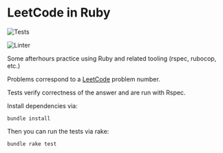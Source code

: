 LeetCode in Ruby
================

![Tests](https://github.com/github/docs/actions/workflows/tests.yml/badge.svg)

![Linter](https://github.com/github/docs/actions/workflows/rubocop.yml/badge.svg)

Some afterhours practice using Ruby and related tooling (rspec, rubocop, etc.)

Problems correspond to a [LeetCode](https://leetcode.com/problems/) problem number.

Tests verify correctness of the answer and are run with Rspec.

Install dependencies via:
```
bundle install
```

Then you can run the tests via rake:
```
bundle rake test
```
